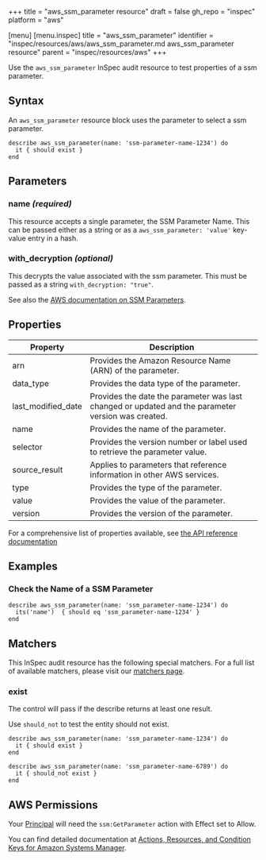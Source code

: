 +++
title = "aws_ssm_parameter resource"
draft = false
gh_repo = "inspec"
platform = "aws"

[menu]
  [menu.inspec]
    title = "aws_ssm_parameter"
    identifier = "inspec/resources/aws/aws_ssm_parameter.md aws_ssm_parameter resource"
    parent = "inspec/resources/aws"
+++

Use the `aws_ssm_parameter` InSpec audit resource to test properties of a ssm parameter.

## Syntax

An `aws_ssm_parameter` resource block uses the parameter to select a ssm parameter.

    describe aws_ssm_parameter(name: 'ssm-parameter-name-1234') do
      it { should exist }
    end

## Parameters

### name _(required)_

This resource accepts a single parameter, the SSM Parameter Name.
This can be passed either as a string or as a `aws_ssm_parameter: 'value'` key-value entry in a hash.

### with_decryption _(optional)_

This decrypts the value associated with the ssm parameter. This must be passed as a string `with_decryption: "true"`.

See also the [AWS documentation on SSM Parameters](https://docs.aws.amazon.com/systems-manager/latest/userguide/integration-ps-secretsmanager.html).

## Properties

| Property           | Description                                                                                        |
| ------------------ | -------------------------------------------------------------------------------------------------- |
| arn                | Provides the Amazon Resource Name (ARN) of the parameter.                                          |
| data_type          | Provides the data type of the parameter.                                                           |
| last_modified_date | Provides the date the parameter was last changed or updated and the parameter version was created. |
| name               | Provides the name of the parameter.                                                                |
| selector           | Provides the version number or label used to retrieve the parameter value.                         |
| source_result      | Applies to parameters that reference information in other AWS services.                            |
| type               | Provides the type of the parameter.                                                                |
| value              | Provides the value of the parameter.                                                               |
| version            | Provides the version of the parameter.                                                             |

For a comprehensive list of properties available, see [the API reference documentation](https://docs.aws.amazon.com/systems-manager/latest/APIReference/API_Parameter.html)

## Examples

### Check the Name of a SSM Parameter

    describe aws_ssm_parameter(name: 'ssm_parameter-name-1234') do
      its('name')  { should eq 'ssm_parameter-name-1234' }
    end

## Matchers

This InSpec audit resource has the following special matchers. For a full list of available matchers, please visit our [matchers page](/inspec/matchers/).

### exist

The control will pass if the describe returns at least one result.

Use `should_not` to test the entity should not exist.

    describe aws_ssm_parameter(name: 'ssm_parameter-name-1234') do
      it { should exist }
    end

    describe aws_ssm_parameter(name: 'ssm_parameter-name-6789') do
      it { should_not exist }
    end

## AWS Permissions

Your [Principal](https://docs.aws.amazon.com/IAM/latest/UserGuide/intro-structure.html#intro-structure-principal) will need the `ssm:GetParameter` action with Effect set to Allow.

You can find detailed documentation at [Actions, Resources, and Condition Keys for Amazon Systems Manager](https://docs.aws.amazon.com/IAM/latest/UserGuide/list_awssystemsmanager.html).
